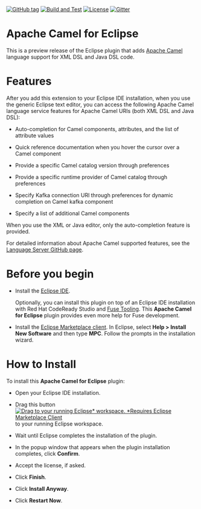 [![GitHub tag](https://img.shields.io/github/tag/camel-tooling/camel-lsp-client-eclipse.svg?style=plastic)]()
[![Build and Test](https://github.com/camel-tooling/camel-lsp-client-eclipse/actions/workflows/main.yml/badge.svg)](https://github.com/camel-tooling/camel-lsp-client-eclipse/actions/workflows/main.yml)
[![License](https://img.shields.io/badge/license-Apache%202-blue.svg)]()
[![Gitter](https://img.shields.io/gitter/room/camel-tooling/Lobby.js.svg)](https://gitter.im/camel-tooling/Lobby)

# Apache Camel for Eclipse

This is a preview release of the Eclipse plugin that adds [Apache Camel](http://camel.apache.org/) language support for XML DSL and Java DSL code.
  
# Features

After you add this extension to your Eclipse IDE installation, when you use the generic Eclipse text editor, you can access the following Apache Camel language service features for Apache Camel URIs (both XML DSL and Java DSL):

   * Auto-completion for Camel components, attributes, and the list of attribute values
  
   * Quick reference documentation when you hover the cursor over a Camel component

   * Provide a specific Camel catalog version through preferences
  
   * Provide a specific runtime provider of Camel catalog through preferences
   
   * Specify Kafka connection URl through preferences for dynamic completion on Camel kafka component

  * Specify a list of additional Camel components
   
When you use the XML or Java editor, only the auto-completion feature is provided.

For detailed information about Apache Camel supported features, see the [Language Server GitHub page](https://github.com/camel-tooling/camel-language-server#features).

# Before you begin

* Install the [Eclipse IDE](https://www.eclipse.org/ide/).

  Optionally, you can install this plugin on top of an Eclipse IDE installation with Red Hat CodeReady Studio and [Fuse Tooling](https://tools.jboss.org/features/fusetools.html). This **Apache Camel for Eclipse** plugin provides even more help for Fuse development.

* Install the [Eclipse Marketplace client](https://www.eclipse.org/mpc/). In Eclipse, select **Help > Install New Software** and then type **MPC**. Follow the prompts in the installation wizard.

# How to Install

To install this **Apache Camel for Eclipse** plugin: 

* Open your Eclipse IDE installation.
* Drag this button [![Drag to your running Eclipse* workspace. *Requires Eclipse Marketplace Client](https://marketplace.eclipse.org/sites/all/themes/solstice/public/images/marketplace/btn-install.png)](http://marketplace.eclipse.org/marketplace-client-intro?mpc_install=4038733 "Drag to your running Eclipse* workspace. *Requires Eclipse Marketplace Client") to your running Eclipse workspace.

* Wait until Eclipse completes the installation of the plugin.

* In the popup window that appears when the plugin installation completes, click **Confirm**.
* Accept the license, if asked.
* Click **Finish**.
* Click **Install Anyway**.
* Click **Restart Now**.


